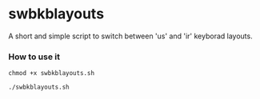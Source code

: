 # swbkblayouts
A short and simple script to switch between 'us' and 'ir' keyborad layouts.

### How to use it

`chmod +x swbkblayouts.sh` 

`./swbkblayouts.sh`
